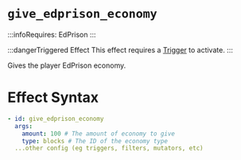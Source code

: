 # `give_edprison_economy`
:::infoRequires:
EdPrison
:::

:::dangerTriggered Effect
This effect requires a [Trigger](https://plugins.auxilor.io/effects/all-triggers) to activate.
:::

Gives the player EdPrison economy.
# Effect Syntax
```yaml
- id: give_edprison_economy
  args:
    amount: 100 # The amount of economy to give
    type: blocks # The ID of the economy type
  ...other config (eg triggers, filters, mutators, etc)
```

